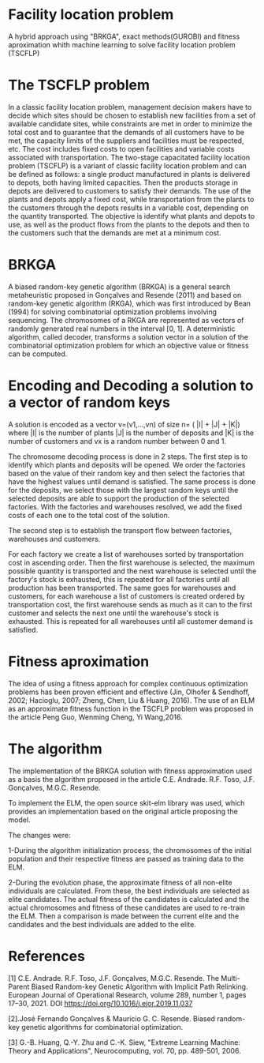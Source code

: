 # Facility location problem 
A hybrid approach using "BRKGA", exact methods(GUROBI) and fitness aproximation whith machine learning to solve facility location problem (TSCFLP)

# The TSCFLP problem

In a classic facility location problem, management decision makers have to decide which sites should be chosen to establish new facilities from a set of available candidate sites, while constraints are met in order to minimize the total cost and to guarantee that the demands of all customers have to be met, the capacity limits of the suppliers and facilities must be respected, etc. The cost includes fixed costs to open facilities and variable costs associated with transportation. The two-stage capacitated facility location problem (TSCFLP) is a variant of classic facility location problem and can be defined as follows: a single product manufactured in plants is delivered to depots, both having limited capacities. Then the products storage in depots are delivered to customers to satisfy their demands. The use of the plants and depots apply a fixed cost, while transportation from the plants to the customers through the depots results in a variable cost, depending on the quantity transported. The objective is identify what plants and depots to use, as well as the product flows from the plants to the depots and then to the customers such that the demands are met at a minimum cost.

# BRKGA 

A biased random-key genetic algorithm (BRKGA) is a general search metaheuristic proposed in Gonçalves and Resende (2011) and based on random-key genetic algorithm (RKGA), which was first introduced by Bean (1994) for solving combinatorial optimization problems involving sequencing. The chromosomes of a RKGA are represented as vectors of randomly generated real numbers in the interval [0, 1]. A deterministic algorithm, called decoder, transforms a solution vector in a solution of the combinatorial optimization problem for which an objective value or fitness can be computed.

# Encoding and Decoding a solution to a vector of random keys

A solution is encoded as a vector v=(v1,...,vn) of size n= ( |I| + |J| + |K|) where |I| is the number of plants |J| is the number of deposits and |K| is the number of customers and vx is a random number between 0 and 1.

The chromosome decoding process is done in 2 steps. The first step is to identify which plants and deposits will be opened. We order the factories based on the value of their random key and then select the factories that have the highest values until demand is satisfied. The same process is done for the deposits, we select those with the largest random keys until the selected deposits are able to support the production of the selected factories. With the factories and warehouses resolved, we add the fixed costs of each one to the total cost of the solution.

The second step is to establish the transport flow between factories, warehouses and customers.

For each factory we create a list of warehouses sorted by transportation cost in ascending order. Then the first warehouse is selected, the maximum possible quantity is transported and the next warehouse is selected until the factory's stock is exhausted, this is repeated for all factories until all production has been transported. The same goes for warehouses and customers, for each warehouse a list of customers is created ordered by transportation cost, the first warehouse sends as much as it can to the first customer and selects the next one until the warehouse's stock is exhausted. This is repeated for all warehouses until all customer demand is satisfied.

# Fitness aproximation 

The idea of using a fitness approach for complex continuous optimization problems has been proven efficient and effective (Jin, Olhofer & Sendhoff, 2002; Hacioglu, 2007; Zheng, Chen, Liu & Huang,
2016). The use of an ELM as an approximate fitness function in the TSCFLP problem was proposed in the article Peng Guo, Wenming Cheng, Yi Wang,2016.

# The algorithm 

The implementation of the BRKGA solution with fitness approximation used as a basis the algorithm proposed in the article C.E. Andrade. R.F. Toso, J.F. Gonçalves, M.G.C. Resende.

To implement the ELM, the open source skit-elm library was used, which provides an implementation based on the original article proposing the model.

The changes were:

1-During the algorithm initialization process, the chromosomes of the initial population and their respective fitness are passed as training data to the ELM.

2-During the evolution phase, the approximate fitness of all non-elite individuals are calculated. From these, the best individuals are selected as elite candidates. The actual fitness of the candidates is calculated and the actual chromosomes and fitness of these candidates are used to re-train the ELM. Then a comparison is made between the current elite and the candidates and the best individuals are added to the elite.




# References

[1] C.E. Andrade. R.F. Toso, J.F. Gonçalves, M.G.C. Resende. 
The Multi-Parent Biased Random-key Genetic Algorithm with Implicit Path Relinking.
European Journal of Operational Research, volume 289, number 1, pages 17–30, 2021. DOI https://doi.org/10.1016/j.ejor.2019.11.037

[2].José Fernando Gonçalves & Mauricio G. C. Resende. Biased random-key genetic algorithms for combinatorial optimization.

[3] G.-B. Huang, Q.-Y. Zhu and C.-K. Siew, "Extreme Learning Machine:
          Theory and Applications", Neurocomputing, vol. 70, pp. 489-501,
          2006.
          

